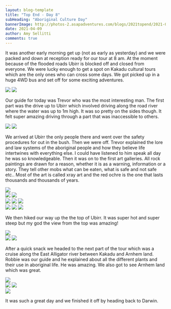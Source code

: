 ```yaml
---
layout: blog-template
title: "Top End - Day 8"
subHeading: "Aboriginal Culture Day"
bannerImage: http://photos-2.asapadventures.com/blogs/2021topend/2021-04-09/20210409104812_IMG_7399.jpg_compressed.JPEG
date: 2021-04-09
author: Amy Sellitti
comments: true
---
```


It was another early morning get up (not as early as yesterday) and we were packed and down at reception ready for our tour at 8 am. At the moment because of the flooded roads Ubirr is blocked off and closed from everyone. We were lucky enough to get a spot on Kakadu cultural tours which are the only ones who can cross some days. We got picked up in a huge 4WD bus and set off for some exciting adventures.

<div class="grid-2c">
  <img src="http://photos-2.asapadventures.com/blogs/2021topend/2021-04-09/PXL_20210408_223057823.jpg_compressed.JPEG"/>
  <img src="http://photos-2.asapadventures.com/blogs/2021topend/2021-04-09/PXL_20210408_224418542.jpg_compressed.JPEG"/>
</div>

Our guide for today was Trevor who was the most interesting man. The first part was the drive up to Ubirr which involved driving along the road river where the water was up to 1m high. It was so pretty on the sides though. It felt super amazing driving through a part that was inaccessible to others.

<div class="grid-2c">
  <img src="http://photos-2.asapadventures.com/blogs/2021topend/2021-04-09/PXL_20210408_225236460.jpg_compressed.JPEG"/>
  <img src="http://photos-2.asapadventures.com/blogs/2021topend/2021-04-09/PXL_20210408_225546074.MP.jpg_compressed.JPEG"/>
</div>

We arrived at Ubirr the only people there and went over the safety procedures for out in the bush. Then we were off. Trevor explained the lore and law systems of the aboriginal people and how they believe life intertwines with everything else. I could have listened to him speak all day he was so knowledgeable. Then it was on to the first art galleries. All rock paintings are drawn for a reason, whether it is as a warning, information or a story. They tell other mobs what can be eaten, what is safe and not safe etc.. Most of the art is called xray art and the red ochre is the one that lasts thousands and thousands of years.

<div class="center-image"><img src="http://photos-2.asapadventures.com/blogs/2021topend/2021-04-09/PXL_20210409_001952840.jpg_compressed.JPEG" /></div>
<div class="grid-2c">
  <img src="http://photos-2.asapadventures.com/blogs/2021topend/2021-04-09/PXL_20210409_002117190.jpg_compressed.JPEG"/>
  <img src="http://photos-2.asapadventures.com/blogs/2021topend/2021-04-09/20210409105029_IMG_7402.jpg_compressed.JPEG"/>
</div>
<div class="grid-3c">
  <img src="http://photos-2.asapadventures.com/blogs/2021topend/2021-04-09/20210409105153_IMG_7403.jpg_compressed.JPEG"/>
  <img src="http://photos-2.asapadventures.com/blogs/2021topend/2021-04-09/20210409110620_IMG_7407.jpg_compressed.JPEG"/>
  <img src="http://photos-2.asapadventures.com/blogs/2021topend/2021-04-09/20210409110925_IMG_7415.jpg_compressed.JPEG"/>
</div>
<div class="grid-3c">
  <img src="http://photos-2.asapadventures.com/blogs/2021topend/2021-04-09/20210409112317_IMG_7430.jpg_compressed.JPEG"/>
  <img src="http://photos-2.asapadventures.com/blogs/2021topend/2021-04-09/20210409113320_IMG_7440.jpg_compressed.JPEG"/>
  <img src="http://photos-2.asapadventures.com/blogs/2021topend/2021-04-09/20210409104812_IMG_7399.jpg_compressed.JPEG"/>
</div>

We then hiked our way up the the top of Ubirr. It was super hot and super steep but my god the view from the top was amazing!

<div class="center-image"><img src="http://photos-2.asapadventures.com/blogs/2021topend/2021-04-09/PXL_20210409_005845843.PANO.jpg_compressed.JPEG" /></div>
<div class="grid-2c">
  <img src="http://photos-2.asapadventures.com/blogs/2021topend/2021-04-09/PXL_20210409_005505546.jpg_compressed.JPEG"/>
  <img src="http://photos-2.asapadventures.com/blogs/2021topend/2021-04-09/PXL_20210409_005822637.jpg_compressed.JPEG"/>
</div>

After a quick snack we headed to the next part of the tour which was a cruise along the East Alligator river between Kakadu and Arnhem land. Robbie was our guide and he explained about all the different plants and their use in aboriginal life. He was amazing. We also got to see Arnhem land which was great.

<div class="center-image"><img src="http://photos-2.asapadventures.com/blogs/2021topend/2021-04-09/20210409124830_IMG_7456.jpg_compressed.JPEG" /></div>
<div class="grid-2c">
  <img src="http://photos-2.asapadventures.com/blogs/2021topend/2021-04-09/20210409132311_IMG_7480.jpg_compressed.JPEG"/>
  <img src="http://photos-2.asapadventures.com/blogs/2021topend/2021-04-09/20210409134701_IMG_7506.jpg_compressed.JPEG"/>
</div>
<div class="center-image"><img src="http://photos-2.asapadventures.com/blogs/2021topend/2021-04-09/20210409135342_IMG_7511.jpg_compressed.JPEG" /></div>

It was such a great day and we finished it off by heading back to Darwin.
